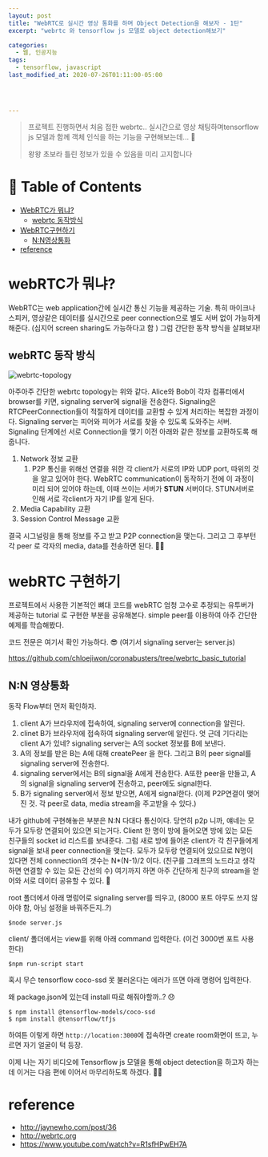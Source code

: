 ```yaml
---
layout: post
title: "WebRTC로 실시간 영상 통화를 하며 Object Detection을 해보자 - 1탄"
excerpt: "webrtc 와 tensorflow js 모델로 object detection해보기"

categories:
  - 웹, 인공지능
tags:
  - tensorflow, javascript
last_modified_at: 2020-07-26T01:11:00-05:00




---
```




> 프로젝트 진행하면서 처음 접한 webrtc.. 실시간으로 영상 채팅하며tensorflow js 모델과 함께 객체 인식을 하는 기능을 구현해보는데... 👀 
>
> 왕왕 초보라 틀린 정보가 있을 수 있음을 미리 고지합니다

# 📌 Table of Contents

- [WebRTC가 뭐냐?](#webrtc가-뭐냐)
  - [webrtc 동작방식](#webrtc-동작방식)
- [WebRTC구현하기](#webrtc-구현하기)
  - [N:N영상통화](#N:N영상통화)
- [reference](#reference)



# webRTC가 뭐냐?

WebRTC는 web application간에 실시간 통신 기능을 제공하는 기술. 특히 마이크나 스피커, 영상같은 데이터를 실시간으로 peer connection으로 별도 서버 없이 가능하게 해준다.  (심지어 screen sharing도 가능하다고 함 ) 그럼 간단한 동작 방식을 살펴보자! 

## webRTC 동작 방식

![webrtc-topology](https://webrtc-security.github.io/images/diagram_1_en.png)

아주아주 간단한 webrtc topology는 위와 같다. Alice와 Bob이 각자 컴퓨터에서 browser를 키면, signaling server에 signal을 전송한다. Signaling은 RTCPeerConnection들이 적절하게 데이터를 교환할 수 있게 처리하는 복잡한 과정이다. Signaling server는 피어와 피어가 서로를 찾을 수 있도록 도와주는 서버. Signaling 단계에선 서로 Connection을 맺기 이전 아래와 같은 정보를 교환하도록 해줍니다.   



1. Network 정보 교환
   1. P2P 통신을 위해선 연결을 위한 각 client가 서로의 IP와 UDP port,  따위의 것을 알고 있어야 한다. WebRTC communication이 동작하기 전에 이 과정이 미리 되어 있어야 하는데, 이때 쓰이는 서버가 **STUN** 서버이다.  STUN서버로 인해 서로 각client가 자기 IP를 알게 된다.  
2. Media Capability 교환
3. Session Control Message 교환



결국 시그널링을 통해 정보를 주고 받고 P2P connection을 맺는다. 그리고 그 후부턴 각 peer 로 각자의 media, data를 전송하면 된다. 👏🏻



  

#  webRTC 구현하기 

프로젝트에서 사용한 기본적인 뼈대 코드를 webRTC 엄청 고수로 추정되는 유투버가 제공하는 tutorial 로 구현한 부분을 공유해본다. simple peer를 이용하여 아주 간단한 예제를 학습해봤다. 

코드 전문은 여기서 확인 가능하다. 😎 (여기서 signaling server는 server.js)

<https://github.com/chloejiwon/coronabusters/tree/webrtc_basic_tutorial>



## N:N 영상통화



동작 Flow부터 먼저 확인하자. 

1. client A가 브라우저에 접속하여, signaling server에 connection을 알린다. 
2. clinet B가 브라우저에 접속하여 signaling server에 알린다. 엇 근데 기다리는 client A가 있네? signaling server는 A의 socket 정보를 B에 보낸다. 
3. A의 정보를 받은 B는 A에 대해  createPeer 을 한다. 그리고 B의 peer signal를 signaling server에 전송한다. 
4. signaling server에서는 B의 signal을 A에게 전송한다. A또한 peer을 만들고, A의 signal을 signaling server에 전송하고, peer에도 signal한다. 
5. B가 signaling server에서 정보 받으면, A에게 signal한다. (이제 P2P연결이 맺어진 것. 각 peer로 data, media stream을 주고받을 수 있다.)



내가 github에 구현해놓은 부분은 N:N 다대다 통신이다. 당연히 p2p 니까, 얘네는 모두가 모두랑 연결되어 있으면 되는거다. Client 한 명이 방에 들어오면 방에 있는 모든 친구들의 socket id 리스트를 보내준다. 그럼 새로 방에 들어온 client가 각 친구들에게 signal을 보내 peer connection을 맺는다. 모두가 모두랑 연결되어 있으므로 N명이 있다면 전체 connection의 갯수는 N*(N-1)/2 이다. (친구를 그래프의 노드라고 생각하면 연결할 수 있는 모든 간선의 수) 여기까지 하면 아주 간단하게 친구의 stream을 얻어와 서로 데이터 공유할 수 있다. 🎉

root 폴더에서 아래 명렁어로 signaling server를 띄우고, (8000 포트 아무도 쓰지 않아야 함, 아님 설정을 바꿔주든지..?)

```
$node server.js
```

client/ 폴더에서는 view를 위해 아래 command 입력한다. (이건 3000번 포트 사용한다)

```
$npm run-script start
```



혹시 무슨 tensorflow coco-ssd 못 불러온다는 에러가 뜨면 아래 명령어 입력한다.

왜 package.json에 있는데 install 따로 해줘야할까..? 😞

```
$ npm install @tensorflow-models/coco-ssd
$ npm install @tensorflow/tfjs
```

하여튼 이렇게 하면 `http://location:3000`에 접속하면 create room화면이 뜨고, 누르면 자기 얼굴이 턱 등장. 

이제 나는 자기 비디오에 Tensorflow js 모델을 통해 object detection을 하고자 하는데 이거는 다음 편에 이어서 마무리하도록 하겠다. 🤟🏼

# reference 

* <http://jaynewho.com/post/36>
* <http://webrtc.org>
* <https://www.youtube.com/watch?v=R1sfHPwEH7A>

